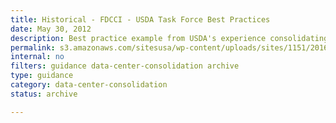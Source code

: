 ```yaml
---
title: Historical - FDCCI - USDA Task Force Best Practices
date: May 30, 2012
description: Best practice example from USDA's experience consolidating 21 email systems into an enterprise system using Cloud Services.
permalink: s3.amazonaws.com/sitesusa/wp-content/uploads/sites/1151/2016/10/USDA_CloudEMail_Final.pdf
internal: no
filters: guidance data-center-consolidation archive
type: guidance
category: data-center-consolidation
status: archive

---
```

